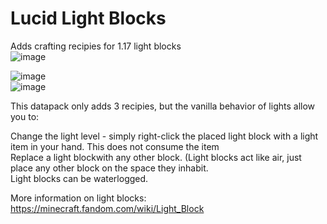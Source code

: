 # Lucid Light Blocks
 Adds crafting recipies for 1.17 light blocks<br />
![image](https://user-images.githubusercontent.com/54421422/125177113-82c19200-e196-11eb-8094-467da91b2c85.png)
<br />

![image](https://user-images.githubusercontent.com/54421422/125177130-93720800-e196-11eb-8abd-b6177df8d3e6.png)
<br />
![image](https://user-images.githubusercontent.com/54421422/125177137-a258ba80-e196-11eb-8c39-e2cdcab0fb3b.png)


This datapack only adds 3 recipies, but the vanilla behavior of lights allow you to:

Change the light level - simply right-click the placed light block with a light item in your hand. This does not consume the item<br />
Replace a light blockwith any other block. (Light blocks act like air, just place any other block on the space they inhabit.<br />
Light blocks can be waterlogged.<br />

More information on light blocks: https://minecraft.fandom.com/wiki/Light_Block

